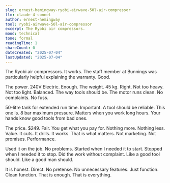 ```yaml
---
slug: ernest-hemingway-ryobi-airwave-50l-air-compressor
llm: claude-4-sonnet
author: ernest-hemingway
tool: ryobi-airwave-50l-air-compressor
excerpt: The Ryobi air compressors.
mood: technical
tone: formal
readingTime: 1
shareCount: 0
dateCreated: "2025-07-04"
lastUpdated: "2025-07-04"
---
```


The Ryobi air compressors. It works. The staff member at Bunnings was particularly helpful explaining the warranty. Good.

The power. 240V Electric. Enough. The weight. 45 kg. Right. Not too heavy. Not too light. Balanced. The way tools should be. The motor runs clean. No complaints. No fuss.

50-litre tank for extended run time. Important. A tool should be reliable. This one is. 8 bar maximum pressure. Matters when you work long hours. Your hands know good tools from bad ones.

The price. $249. Fair. You get what you pay for. Nothing more. Nothing less. Value. It cuts. It drills. It works. That is what matters. Not marketing. Not promises. Performance.

Used it on the job. No problems. Started when I needed it to start. Stopped when I needed it to stop. Did the work without complaint. Like a good tool should. Like a good man should.

It is honest. Direct. No pretense. No unnecessary features. Just function. Clean function. That is enough. That is everything.